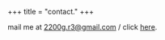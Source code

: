 +++
title = "contact."
+++

mail me at 2200g.r3@gmail.com / click [here](mailto://2200g.r3@gmail.com).